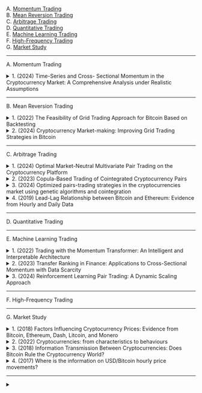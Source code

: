 A. [Momentum Trading](#A)<br>
B. [Mean Reversion Trading](#B)<br>
C. [Arbitrage Trading](#C)<br>
D. [Quantitative Trading](#D)<br>
E. [Machine Learning Trading](#E)<br>
F. [High-Frequency Trading](#F)<br>
G. [Market Study](#G)<br>

---

<!-- #region Momentum Trading -->

<a name="A"></a>
A. Momentum Trading

<!-- #region A1 -->

<details>
<summary>1. (2024) Time-Series and Cross- Sectional Momentum in the Cryptocurrency Market: A Comprehensive Analysis under Realistic Assumptions</summary><br>

本研究針對加密貨幣市場的 **時間序列動能（Time-Series Momentum）** 和 **橫截面動能（Cross-Sectional Momentum）** 進行了全面分析，並考慮了過去研究所忽略的現實市場因素，如 **交易成本** 和 **日內價格波動**，以更準確評估動能策略的有效性。

主要發現包括：

1. **時間序列動能效應顯著**：市場回報的時間序列動能效果較強，並在上升市場表現最佳。然而，空頭部位的表現不佳，意味著該效應主要來自多頭市場。
2. **橫截面動能證據較弱**：不同加密貨幣之間的橫截面動能效果不明顯，且部分策略因高跳動風險（Jump Risk）導致重大損失或清算。
3. **傳統統計方法可能誤導結論**：在高波動市場，如加密貨幣市場，僅透過 t 檢定檢視平均報酬無法準確衡量長期獲利能力，應使用 **對數回報（Log Return）** 進行檢測。
4. **贏家效應明顯，輸家常出現反轉**：動能效應主要集中在「贏家」資產上，而「輸家」資產往往會出現反彈，導致空頭策略承受高額風險。
5. **過度反應（Overreaction）可能是主要動力**：市場中的投資者對於新聞或社交媒體訊息的過度反應，可能是驅動動能效應的主要原因，但具體影響因素尚不清楚。

整體而言，本研究指出，時間序列動能策略在加密貨幣市場具備一定的可行性，但 **高風險與市場條件變化使得動能策略的長期穩健性存疑**。此外，由於市場仍處於發展階段，這些結論可能在未來市場成熟時有所改變。

[[中文]](chn/[01]Time-Series_and_Cross-Sectional_Momentum.md) [[英文]](eng/[01]ssrn-4675565.pdf)
</details>

<!-- #endregion -->

<!-- #endregion -->

---

<!-- #region Mean Reversion Trading -->

<a name="B"></a>
B. Mean Reversion Trading

<!-- #region B1 -->

<details>
<summary>1. (2022) The Feasibility of Grid Trading Approach for Bitcoin Based on Backtesting</summary><br>

當前，以比特幣為代表的加密貨幣吸引了投資者的廣泛關注。比特幣的本質與法定貨幣或傳統金融資產不同，其高波動性導致比特幣交易市場存在較大的潛在金融風險。因此，研究比特幣市場的波動性具有重要的現實意義。本研究探討了網格交易策略在高波動性市場（如比特幣市場）中的可行性與有效性。  

基於對比特幣從**2019年7月至2021年7月**的日交易數據進行分析，研究結果表明，網格交易策略在比特幣交易市場是可行的。在此基礎上，本研究進一步探討了**初始倉位價格、網格價格上限、網格價格下限、上層網格數量、下層網格數量**等因素對比特幣網格交易收益率的影響，並基於回測方法進行驗證。研究結果顯示，當初始倉位價格設為**35,000**，網格價格上限為**50,000**，網格價格下限為**6,000**，上層網格數量為**20**，下層網格數量為**1或2**時，網格交易能獲得最高的收益率。  

[[中文]](chn/[09]Grid_Trading_Approach.md) [[英文]](eng/[09]eai.18-11-2022.2327164.pdf)
</details>


<!-- #region B2 -->

<details>
<summary>2. (2024) Cryptocurrency Market-making: Improving Grid Trading Strategies in Bitcoin</summary><br>

在不斷變化的加密貨幣市場中，**網格交易策略（Grid Trading）** 已成為促進流動性和穩定性的關鍵工具。本研究分析了 **ByBit 交易所** 上現有的網格交易策略，並探討了 **機器學習模型**（如 **隨機森林**（Random Forest）和 **長短期記憶網絡**（LSTM））對於優化這些策略參數的可行性。此外，研究還引入了一種 **新的避險策略（hedging strategy）**，旨在在降低風險的同時最大化回報。  

透過 **自訂回測系統（backtesting system）** 進行測試，結果顯示：  
1. **機器學習整合未能顯著優於傳統網格交易方法**，表明在此環境下，機器學習模型的應用仍需進一步探索與改進。  
2. **新避險策略表現優於單純持有比特幣（holding Bitcoin）**，展現出較高的回報率與風險管理能力。  

本研究為進一步優化網格交易策略、改進特徵工程（feature engineering）、以及在 **即時市場（live market）** 中進行測試提供了理論基礎與實證分析。

[[中文]](chn/[10]Improving_Grid_Trading.md) [[英文]](eng/[10]Cryptocurrency%20Market-making_%20Improving%20Grid%20Trading%20Strategies%20in%20Bitcoin.pdf)
</details>

<!-- #endregion -->

<!-- #endregion -->


<!-- #endregion -->

---

<!-- #region Arbitrage Trading -->

<a name="C"></a>
C. Arbitrage Trading

<!-- #region C1 -->
<details>
<summary>1. (2024) Optimal Market-Neutral Multivariate Pair Trading on the Cryptocurrency Platform</summary><br>

本研究提出了一種創新的套利方法，用於多變量配對交易（Multivariate Pair Trading），並將其稱為最佳交易技術（Optimal Trading Technique, OTT）。該方法利用一組與加密貨幣掛鉤的法定貨幣（fiat currency bucket）來監測和同時挖掘交易機會。為了解決來自多個交易信號的數量衝突，研究設計了一種**雙目標凸優化（bi-objective convex optimization）**方法，以平衡投資者對盈利和風險的偏好。本方法包含可調整的參數，如波動懲罰（volatility penalties）和交易閾值（action thresholds），以適應不同風險承受能力的投資者。

在 2020 至 2022 年的歷史數據回測中（涵蓋牛市和熊市），OTT 方法實現了年化盈利率 15.49%，並在後疫情時期對主要加密貨幣進行的額外測試中，驗證了該模型的穩健性與有效性。與傳統的「距離方法（Distance Method, DM）」相比，OTT 方法更具優勢，因為它能夠避免持有高波動性的中間加密貨幣，並且不需要借貸來進行做空交易（shorting）。此外，該套利策略提供了一種新的交易視角，不依賴於外部市場的變化，而是通過資產之間的價差變動來獲取利潤。

然而，本研究亦強調加密貨幣投資的高風險性，市場波動劇烈且可能帶來潛在損失。因此，投資者在應用該策略時應謹慎評估風險，並充分理解市場條件對交易結果的影響。

[[中文]](chn/[06]Optimal_Market-Neutral_Multivariate_Pair.md) [[英文]](eng/[06]2405.15461v5.pdf)
</details>
<!-- #endregion -->

<!-- #region C2 -->

<details>
<summary>2. (2023) Copula-Based Trading of Cointegrated Cryptocurrency Pairs</summary><br>

**配對交易（Pairs Trading）**是一種廣為人知的**演算法交易策略**，利用兩個或多個資產之間的**歷史價格關係**，當此關係出現異常變化時，即觸發交易信號，並在價格關係回歸正常時平倉以獲取套利收益。在**去中心化的加密貨幣市場**中，配對交易策略可以帶來潛在的套利機會，主要包括**交易所間套利（Exchange-to-Exchange Arbitrage）**和**統計套利（Statistical Arbitrage）**。然而，基於交易所間套利的統計套利策略**風險較高且實施困難**，相比之下，純統計套利策略風險較低，仍然具有顯著的獲利潛力。  

[[中文]](chn/[07]Copula-Based_Trading.md) [[英文]](eng/[07]WP_wps-202301-0004.pdf)
</details>

<!-- #endregion -->

<!-- #region C3 -->

<details>
<summary>3. (2024) Optimized pairs-trading strategies in the cryptocurrencies market using genetic algorithms and cointegration</summary><br>

加密資產市場以其高度波動性和風險性而聞名。在此背景下，市場中立型策略（如配對交易策略，Pairs Trading）可能具有一定的應用價值。本文專注於應用配對交易策略，並選取**209種加密資產**（樣本期從**2021年8月1日至2024年1月31日**）進行實證研究。我們結合了**計量經濟學與機器學習技術**，以區別於現有文獻。通過**共整合檢驗**與**誤差修正模型 (ECM)**，我們篩選出**229對適用於配對交易的資產對**。

為了進一步優化策略，我們使用了**遺傳算法 (Genetic Algorithm)** 和**配對聚類 (Pair Clustering)**，測試了**四種策略**，包括標準閾值與優化閾值的比較。結果顯示，加密資產市場中存在可獲利的**共整合關係**，從而證明市場在短期內可能存在**非效率性**。即使最優策略仍然具有一定風險（**最大回撤中位數為29%**），但在回測期間，每個資產對的**年化夏普比率 (Sharpe Ratio) 平均可達1.53**。

[[中文]](chn/[08]Optimized_pairs-trading_strategies.md) [[英文]](eng/[08]WP_2024-11.pdf)
</details>

<!-- #endregion -->

<!-- #region C4 -->
<details>
<summary>4. (2019) Lead-Lag Relationship between Bitcoin and Ethereum: Evidence from Hourly and Daily Data</summary><br>

### 摘要 (*Summary*)

本研究探討了比特幣 (BTC) 與以太坊 (ETH) 之間的**領先-滯後（Lead-Lag）關係**，以識別這兩種主要加密貨幣的價格領導模式。傳統的市場信息流動研究主要集中在**現貨與期貨市場**的相互影響，而加密貨幣市場的價格傳導機制仍然缺乏深入研究。因此，本研究利用**VECM、Granger 因果檢驗、ARMA、ARDL 及小波相干性分析（Wavelet Coherence）**等多種統計方法，對 2017 年 8 月至 2018 年 9 月期間的**小時與每日數據**進行分析。

主要研究結果顯示：
1. **比特幣與以太坊之間存在雙向因果關係**，表明兩者在價格變動上互相影響，沒有明顯的單一價格領導者。
2. **價格發現過程的有效性較高**，使得日內交易者難以利用 BTC 和 ETH 之間的價格變動來獲取套利機會。
3. **加密貨幣市場內部的價格聯動性明顯**，進一步證實這些資產之間的市場互動關係。

本研究為加密貨幣市場的信息流動與價格形成機制提供了實證證據，對於市場參與者、投資者及監管機構而言，理解這種雙向影響關係有助於優化投資決策並提升市場監管效能。

[[中文]](chn/[37]Lead-Lag_BTC_ETH.md) [[英文]](eng/[37]RIBAFLLRG1.pdf)
</details>
<!-- #endregion -->


<!-- #endregion -->

---

<!-- #region Quantitative Trading -->

<a name="D"></a>
D. Quantitative Trading


<!-- #endregion -->

---

<!-- #region Machine Learning Trading -->

<a name="E"></a>
E. Machine Learning Trading

<!-- #region E1 -->

<details>
<summary>1. (2022) Trading with the Momentum Transformer: An Intelligent and Interpretable Architecture</summary><br>

本研究提出了一種基於注意力機制的深度學習架構——**Momentum Transformer**，用於時間序列動量交易策略。我們的方法結合了 Transformer 的全局時間依賴性學習能力與 LSTM（Long Short-Term Memory）的局部模式識別能力，以提升交易決策的準確性和穩健性。 

相較於傳統的 LSTM 架構與基準動量策略，Momentum Transformer 顯示出顯著的性能提升，尤其在市場環境變化（regime change）期間仍能保持卓越表現。該模型透過多頭注意力機制（Multi-Head Attention）學習市場在不同時間尺度上的模式變化，並利用可解釋性網絡（Variable Selection Network, VSN）識別最重要的市場特徵。回測結果表明，Momentum Transformer 在 1995–2020 年期間的風險調整後收益（夏普比率）相較於 LSTM 提升 50%，而在 2015–2020 年市場非平穩時期的提升幅度更達 109%。此外，在 SARS-CoV-2（COVID-19）市場崩盤期間，Momentum Transformer 能夠迅速適應市場轉折，捕捉新趨勢，展現出優異的市場適應能力。

透過引入變化點檢測（Change Point Detection, CPD）模組，我們進一步提升了 Momentum Transformer 的表現，使其在市場 regime 轉變時更加靈活。同時，我們發現 Momentum Transformer 對交易成本較不敏感，即便在較高的交易成本環境下仍能保持穩定的回報表現。

總結而言，Momentum Transformer 透過結合深度學習技術與可解釋性機制，提供了一種更智能、更穩健的動量交易策略，並在市場極端環境下保持競爭力。我們的研究為量化金融中的深度學習應用提供了新的視角，未來可進一步擴展至股票市場、跨資產交易及其他因子驅動的投資策略。

[[中文]](chn/[02]Momentum_Transformer.md) [[英文]](eng/[02]2112.08534v3.pdf)
</details>

<!-- #endregion -->

<!-- #region E2 -->

<details>
<summary>2. (2023) Transfer Ranking in Finance: Applications to Cross-Sectional Momentum with Data Scarcity</summary><br>

現代跨橫斷面交易策略中，結合了**深度學習 (Deep Learning, DL)** 的先進神經網絡模型在歷史數據充足的成熟資產上能夠超越傳統方法。然而，當應用於交易數據有限的標的時，這些模型容易**過擬合 (overfitting)**，導致績效下降。

本研究提出了一種新方法——**Fused Encoder Networks (FEN)**，這是一種混合的參數共享**遷移學習排名模型 (Transfer Ranking Model)**。該模型利用 **編碼器-注意力模塊 (encoder-attention module)** 來融合從大數據集（源數據）中提取的信息，以及針對目標數據集的專用模塊，以提升模型的**泛化能力 (generalizability)**。

**方法與創新**：  
- 採用 **自注意力機制 (self-attention mechanism)**，允許模型在訓練和推理過程中考慮不同資產間的相互作用。
- 透過混合學習策略，在源數據集（例如外匯數據）上訓練部分模型，並與針對目標數據（例如加密貨幣）訓練的模組相結合，從而降低過擬合風險。

**實驗與結果**：  
- 研究將 FEN 應用於 **前十大加密貨幣的動能交易策略**（基於市值排名），並與現有最先進的基準方法進行比較。  
- 在大多數評估指標上，FEN **優於其他方法**，特別是在風險調整後回報方面，如 **Sharpe Ratio** 顯著提高。  
- 即使考慮**高交易成本**（如加密貨幣市場的手續費與滑點），FEN 仍能保持優異的交易表現。  

**結論與影響**：  
FEN 有效解決了**數據稀缺環境下的金融交易建模問題**，提供了一種適用於跨市場應用的**遷移學習框架**，並為使用 **Transformer 自注意力機制** 提升金融市場的學習排序模型提供了新方向。

[[中文]](chn/[03]Transfer_Ranking_in_Finance.md) [[英文]](eng/[03]2208.09968v3.pdf)
</details>

<!-- #endregion -->

<!-- #region E3 -->

<details>
<summary>3. (2024) Reinforcement Learning Pair Trading: A Dynamic Scaling Approach</summary><br>

加密貨幣是一種基於密碼學的數字資產，其價格極端波動，全球每日交易量約達 **700 億美元**。由於市場的高波動性，使得加密貨幣交易變得極具挑戰性。本研究探討**強化學習（Reinforcement Learning, RL）**是否能夠提升加密貨幣演算法交易的決策能力，並與傳統交易方法進行比較。  

為解決此問題，我們將**強化學習與統計套利交易技術——配對交易（Pair Trading）**相結合，該技術利用統計相關資產間的價格差異進行交易。我們構建了**RL 交易環境**，並訓練 RL 代理（agent）來決定何時及如何交易加密貨幣對。我們針對強化學習開發了**新的獎勵設計（reward shaping）**及**觀察/動作空間（observation/action spaces）**，以提升交易決策的智能化程度。  

在實驗中，我們利用**BTC-GBP 和 BTC-EUR** 交易對的價格數據（時間間隔為 **1 分鐘，n = 263,520**）進行測試。結果顯示，**傳統的非 RL 配對交易技術年化利潤為 8.33%**，而**基於 RL 的配對交易技術年化利潤範圍為 9.94% 至 31.53%**，具體收益率取決於所選用的 RL 演算法。  

實驗結果表明，在**高波動市場**（如加密貨幣市場）中，RL 方法在交易決策上能顯著優於人工或傳統配對交易技術，並能夠適應市場變化，提高交易績效。

[[中文]](chn/[05]Reinforcement_Learning_Pair_Trading.md) [[英文]](eng/[05]jrfm-17-00555.pdf)
</details>

<!-- #endregion -->

<!-- #endregion -->

---

<!-- #region High-Frequency Trading -->

<a name="F"></a>
F. High-Frequency Trading


<!-- #endregion -->

---

<!-- #region Market Study -->

<a name="G"></a>
G. Market Study

<!-- #region G1 -->

<details>
<summary>1. (2018) Factors Influencing Cryptocurrency Prices: Evidence from Bitcoin, Ethereum, Dash, Litcoin, and Monero</summary><br>

本研究探討影響加密貨幣價格的因素，涵蓋比特幣（Bitcoin）、以太坊（Ethereum）、達世幣（Dash）、萊特幣（Litecoin）和門羅幣（Monero），使用 2010-2018 年的每週數據，並透過 **自回歸分佈式滯後模型（ARDL）** 分析短期與長期影響因素。研究結果顯示，加密貨幣價格主要受到 **市場回報率（Market Beta）、交易量（Trading Volume）、市場波動性（Volatility）與吸引力（Attractiveness，如 Google 搜尋趨勢）** 影響。此外，標準普爾 500 指數（S&P 500）對比特幣和以太坊價格在長期內具有微弱影響。短期內市場波動性對價格影響更大，而長期內吸引力成為主要決定因素。本研究為投資者與政策制定者提供了對加密貨幣市場價格決定因素的新見解。

[[中文]](chn/[35]Factors_Influencing_Cryptocurrency_Prices.md) [[英文]](eng/[35]vol2-no2-1.pdf)
</details>

<!-- #endregion -->

<!-- #region G2 -->
<details>
<summary>2. (2022) Cryptocurrencies: from characteristics to behaviours</summary><br>

隨著加密貨幣市場的快速發展，其高波動性與缺乏監管的特性使其成為高風險投資工具。本研究探討加密貨幣投資者的特徵、動機與市場行為，並分析金融機構與監管機構對加密貨幣的態度。透過問卷調查與訪談，研究發現投資者可分為兩類：一類主要投資於比特幣等主流貨幣，通常擁有較高收入、較長投資經驗，並對市場有較高信心；另一類則投資於低價替代幣（Altcoins），收入較低，投資時間較短，且獲利與滿意度相對較低。投資者主要關注低交易成本與全球支付的便利性，但也擔憂市場詐騙與監管缺失。大多數投資者認為未來監管將提升市場穩定性與信任度，但對價格影響的看法不一。此外，金融機構普遍對加密貨幣持保守態度，擔憂與非法活動的關聯，但對區塊鏈技術表現出一定興趣。本研究結論顯示，加密貨幣市場雖存在諸多風險，但投資者對其前景仍抱持高度興趣，監管政策的發展將成為影響市場走向的關鍵因素。

[[中文]](chn/[36]Cryptocurrencies_from_characteristics_to_behaviour.md) [[英文]](eng/[36]Cryptocurrencies_from_characteristics_to_behaviour.pdf)
</details>
<!-- #endregion -->

<!-- #region G3 -->
<details>
<summary>3. (2018) Information Transmission Between Cryptocurrencies: Does Bitcoin Rule the Cryptocurrency World?</summary><br>

**比特幣（Bitcoin）、萊特幣（Litecoin）、瑞波幣（Ripple）、以太坊（Ethereum）和比特幣現金（Bitcoin Cash）**之間的信息傳播，分析它們之間的方向性、強度和持續性。研究採用**向量自回歸（VAR）模型**，並計算**Geweke 反饋測度**與**廣義脈衝響應函數**。  

結果顯示，大部分信息傳播是**當日發生的（即同一天內）**，而滯後影響較少。與傳統認知不同，**比特幣並未主導信息流**，反而是其他加密貨幣（尤其是萊特幣）對比特幣的價格變動有較大的滯後影響。此外，在較新的樣本（2017-2018年）中，比特幣對市場衝擊有**過度反應**，並在次日進行修正。  

這些發現顯示，比特幣雖然在市值和交易量上具領先地位，但在信息傳播方面並不佔據主導地位。本研究對於理解加密貨幣市場的信息流動特性，以及不同貨幣之間的相互影響，具有重要意義。

[[中文]](chn/[38]Info_Transmission_Crypto.md) [[英文]](eng/[38]27_07_2018_332-1024-4-PB.pdf)
</details>
<!-- #endregion -->

<!-- #region G4 -->
<details>
<summary>4. (2017) Where is the information on USD/Bitcoin hourly price movements?</summary><br>

本研究分析 **美元/比特幣（USD/BTC）市場的價格發現過程**，涵蓋 **Mt.Gox 破產後（2014年3月1日）至 Bitfinex 遭駭事件後（2016年11月30日）** 的市場變化。研究運用 **Geweke 反饋測度（Geweke feedback measures）**，以**每小時回報率**進行雙變量估計，探討市場資訊傳遞機制。

**主要發現**：
1. **市場資訊傳遞效率**：四大主要交易所（Bitfinex、Bitstamp、BTC-e、ItBit）間資訊可在 **一小時內傳遞完畢**，但較小的交易所存在滯後反應。
2. **市場資訊流向**：
   - **Bitfinex 是主要的價格資訊發送者**，其滯後反饋占市場資訊流的 **18.29%**，市場對 Bitfinex 的資訊回饋僅 **0.60%**。
   - 其他較小的交易所（minor exchanges）對市場資訊的影響微乎其微，反應也較為延遲。
3. **交易量與市場整合度**：
   - **交易量越大，市場資訊傳遞越快**。
   - **主要交易所的波動性有助於價格資訊傳遞**，而較小交易所的波動性可能引入市場雜訊。
4. **資訊傳遞模式**：
   - 即時反饋（contemporaneous feedback）是資訊傳遞的主要機制，約占 **75% 以上**。
   - 小型交易所主要透過滯後反饋（lagged feedback）獲取資訊，顯示它們是「**衛星交易所（satellite exchanges）**」。

本研究顯示，比特幣市場的價格發現過程主要由交易量最大且波動性較高的交易所主導，提供了對**比特幣市場微觀結構**的深入理解，並對**監管機構、交易策略開發者和市場參與者**具有參考價值。

[[中文]](chn/[39]information_price_movements.md) [[英文]](eng/[39]CeBERwp2017_05.pdf)
</details>
<!-- #endregion -->

<!-- #endregion -->
---

<!-- #region X0 -->
<details>
<summary></summary><br>

[[中文]](chn) [[英文]](eng)
</details>
<!-- #endregion -->
